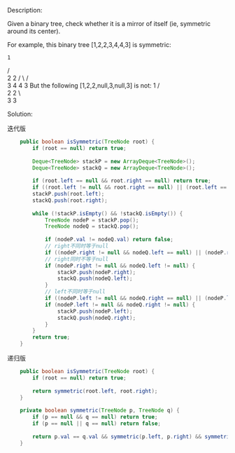 Description:

Given a binary tree, check whether it is a mirror of itself (ie, symmetric around its center).

For example, this binary tree [1,2,2,3,4,4,3] is symmetric:

    1
   / \
  2   2
 / \ / \
3  4 4  3
But the following [1,2,2,null,3,null,3] is not:
    1
   / \
  2   2
   \   \
   3    3

Solution:

迭代版

```java
    public boolean isSymmetric(TreeNode root) {
        if (root == null) return true;
        
        Deque<TreeNode> stackP = new ArrayDeque<TreeNode>();
        Deque<TreeNode> stackQ = new ArrayDeque<TreeNode>();
        
        if (root.left == null && root.right == null) return true;
        if ((root.left != null && root.right == null) || (root.left == null && root.right != null)) return false;
        stackP.push(root.left);
        stackQ.push(root.right);
        
        while (!stackP.isEmpty() && !stackQ.isEmpty()) {
            TreeNode nodeP = stackP.pop();
            TreeNode nodeQ = stackQ.pop();
            
            if (nodeP.val != nodeQ.val) return false;
            // right不同时等于null 
            if ((nodeP.right != null && nodeQ.left == null) || (nodeP.right == null && nodeQ.left != null)) return false;
            // right同时不等于null
            if (nodeP.right != null && nodeQ.left != null) {
                stackP.push(nodeP.right);
                stackQ.push(nodeQ.left);
            }
            // left不同时等于null 
            if ((nodeP.left != null && nodeQ.right == null) || (nodeP.left == null && nodeQ.right != null)) return false;
            if (nodeP.left != null && nodeQ.right != null) {
                stackP.push(nodeP.left);
                stackQ.push(nodeQ.right);
            }
        }
        return true;
    }
```

递归版

```java
    public boolean isSymmetric(TreeNode root) {
        if (root == null) return true;
        
        return symmetric(root.left, root.right);
    }
    
    private boolean symmetric(TreeNode p, TreeNode q) {
        if (p == null && q == null) return true;
        if (p == null || q == null) return false;
        
        return p.val == q.val && symmetric(p.left, p.right) && symmetric(p.right, q.left);
    }
```